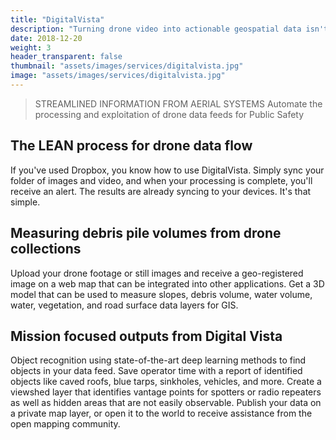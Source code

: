 ```yaml
---
title: "DigitalVista"
description: "Turning drone video into actionable geospatial data isn't easy. Many systems require uploading to an unknown cloud system for processing, which doesn't work for Law Enforcement and Governement agencies who need to maintain chain of custody on video data. DigitalVista is a ruggedized, portable solution for processing drone remote sensing or lidar data into usable mapping information. This quick, on-demand solution is specifically tailored to the needs of first responders, law enforcement, search and rescue, and disaster response teams."
date: 2018-12-20
weight: 3
header_transparent: false
thumbnail: "assets/images/services/digitalvista.jpg"
image: "assets/images/services/digitalvista.jpg"
---
```

> STREAMLINED INFORMATION FROM AERIAL SYSTEMS
Automate the processing and exploitation of drone data feeds for Public Safety

## The LEAN process for drone data flow

If you've used Dropbox, you know how to use DigitalVista. Simply sync your folder of images and video, and when your processing is complete, you'll receive an alert. The results are already syncing to your devices. It's that simple.

## Measuring debris pile volumes from drone collections

Upload your drone footage or still images and receive a geo-registered image on a web map that can be integrated into other applications. Get a 3D model that can be used to measure slopes, debris volume, water volume, water, vegetation, and road surface data layers for GIS.

## Mission focused outputs from Digital Vista

Object recognition using state-of-the-art deep learning methods to find objects in your data feed. Save operator time with a report of identified objects like caved roofs, blue tarps, sinkholes, vehicles, and more. Create a viewshed layer that identifies vantage points for spotters or radio repeaters as well as hidden areas that are not easily observable. Publish your data on a private map layer, or open it to the world to receive assistance from the open mapping community.
